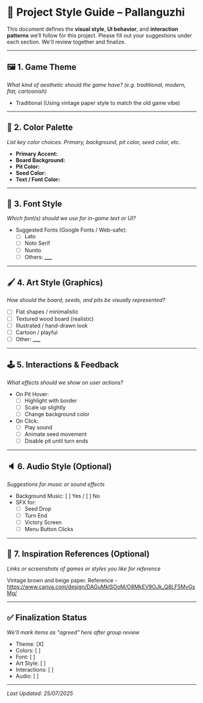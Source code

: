 # 🎨 Project Style Guide – Pallanguzhi

This document defines the **visual style**, **UI behavior**, and **interaction patterns** we’ll follow for this project. Please fill out your suggestions under each section. We'll review together and finalize.

---

## 🖼️ 1. Game Theme

_What kind of aesthetic should the game have? (e.g. traditional, modern, flat, cartoonish)_

- Traditional (Using vintage paper style to match the old game vibe)

---

## 🎨 2. Color Palette

_List key color choices. Primary, background, pit color, seed color, etc._

- **Primary Accent:**
- **Board Background:**
- **Pit Color:**
- **Seed Color:**
- **Text / Font Color:**

---

## 🧩 3. Font Style

_Which font(s) should we use for in-game text or UI?_

- Suggested Fonts (Google Fonts / Web-safe):
  - [ ] Lato
  - [ ] Noto Serif
  - [ ] Nunito
  - [ ] Others: **\_\_\_**

---

## 🖌️ 4. Art Style (Graphics)

_How should the board, seeds, and pits be visually represented?_

- [ ] Flat shapes / minimalistic
- [ ] Textured wood board (realistic)
- [ ] Illustrated / hand-drawn look
- [ ] Cartoon / playful
- [ ] Other: **\_\_\_**

---

## 🕹️ 5. Interactions & Feedback

_What effects should we show on user actions?_

- On Pit Hover:
  - [ ] Highlight with border
  - [ ] Scale up slightly
  - [ ] Change background color
- On Click:
  - [ ] Play sound
  - [ ] Animate seed movement
  - [ ] Disable pit until turn ends

---

## 🔈 6. Audio Style (Optional)

_Suggestions for music or sound effects_

- Background Music: [ ] Yes / [ ] No
- SFX for:
  - [ ] Seed Drop
  - [ ] Turn End
  - [ ] Victory Screen
  - [ ] Menu Button Clicks

---

## 🧪 7. Inspiration References (Optional)

_Links or screenshots of games or styles you like for reference_

Vintage brown and beige paper. Reference - https://www.canva.com/design/DAGuMklSOoM/O8MkEV9OJk_Q8LF5MvGsMg/

---

## ✅ Finalization Status

_We’ll mark items as "agreed" here after group review_

- Theme: [X]
- Colors: [ ]
- Font: [ ]
- Art Style: [ ]
- Interactions: [ ]
- Audio: [ ]

---

_Last Updated: 25/07/2025_
